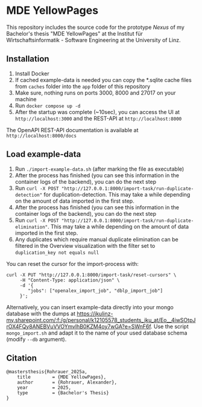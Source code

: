 # MDE YellowPages

This repository includes the source code for the prototype _Nexus_ of my Bachelor's thesis "MDE YellowPages" at the Institut für Wirtschaftsinformatik - Software Engineering at the University of Linz.

## Installation
1. Install Docker
2. If cached example-data is needed you can copy the *.sqlite cache files from `caches` folder into the `app` folder of this repository
3. Make sure, nothing runs on ports 3000, 8000 and 27017 on your machine
4. Run `docker compose up -d`
5. After the startup was complete (~10sec), you can access the UI at `http://localhost:3000` and the REST-API at `http://localhost:8000`

The OpenAPI REST-API documentation is available at `http://localhost:8000/docs`

## Load example-data
1. Run `./import-example-data.sh` (after marking the file as executable)
2. After the process has finished (you can see this information in the container logs of the backend), you can do the next step
3. Run `curl -X POST "http://127.0.0.1:8000/import-task/run-duplicate-detection"` for duplication-detection. This may take a while depending on the amount of data imported in the first step.
4. After the process has finished (you can see this information in the container logs of the backend), you can do the next step
5. Run `curl -X POST "http://127.0.0.1:8000/import-task/run-duplicate-elimination"`. This may take a while depending on the amount of data imported in the first step.
6. Any duplicates which require manual duplicate elimination can be filtered in the Overview visualization with the filter set to `duplication_key not equals null`

You can reset the cursor for the import-process with:
```
curl -X PUT "http://127.0.0.1:8000/import-task/reset-cursors" \
     -H "Content-Type: application/json" \
     -d '{
        "jobs": ["openalex_import_job", "dblp_import_job"]
     }';
```
Alternatively, you can insert example-data directly into your mongo database with the dumps at https://jkulinz-my.sharepoint.com/:f:/g/personal/k12105578_students_jku_at/Eo__4iwSOtpJrOX4FQy8ANEBVuVVOYmvlhB0KZM4oy7wGA?e=SWnF6f. Use the script `mongo_import.sh` and adapt it to the name of your used database schema (modify `--db` argument).
## Citation
```
@mastersthesis{Rohrauer_2025a,
	title        = {MDE YellowPages},
	author       = {Rohrauer, Alexander},
	year         = 2025,
	type         = {Bachelor's Thesis}
}
```

